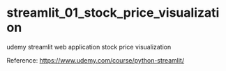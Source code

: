 # streamlit_01_stock_price_visualization
udemy
streamlit
web application
stock price visualization

Reference:
https://www.udemy.com/course/python-streamlit/
